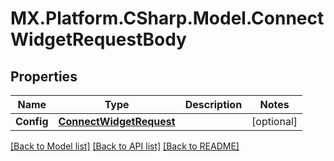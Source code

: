 # MX.Platform.CSharp.Model.ConnectWidgetRequestBody

## Properties

Name | Type | Description | Notes
------------ | ------------- | ------------- | -------------
**Config** | [**ConnectWidgetRequest**](ConnectWidgetRequest.md) |  | [optional] 

[[Back to Model list]](../README.md#documentation-for-models) [[Back to API list]](../README.md#documentation-for-api-endpoints) [[Back to README]](../README.md)

